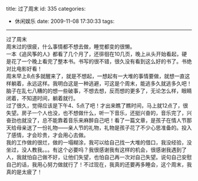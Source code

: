 title: 过了周末
id: 335
categories:
  - 休闲娱乐
date: 2009-11-08 17:30:33
tags:
---

过了周末
</br> 周末过的很疲，什么事情都不想去做，睡觉都变的很懒。
</br> 一本《追风筝的人》都看了几个月了，还徘徊在10几页，晚上从头开始看起，硬是花了一个晚上看完了整本书。书写的很不错，很久没有看到这么好的书了。书绝对比电影好看！
</br> 周末早上8点多就醒来了，就是不想起，一想起有一大堆的事情要做，就想一直这样躺着，永远这样。我明白这是一种逃避，可这是个周末，能逃多久就逃多久吧！脑子在乱七八糟的的想一些破事，不想去想，反而想的更多了，无论怎么样，眼睛闭着，不知道时间，躺着就行。
</br> 过了很久，觉得应该是下午4、5点了吧！才出来瞧了瞧时间，马上就12点了，很失望。房子一个人也没，也不想做什么，听一下音乐，还挺兴奋的，音乐完了，兴奋劲也就没了，总不能靠着音乐来麻醉自己吧！看了一篇文章，是孩子在情人节那天给母亲送了一份礼物——亲人节的礼物，礼物是孩子花了不少心思准备的。投入了感情，才会珍贵，才会用心去做。
</br> 我的工作做的很烂，做的一塌糊涂，我可以给自己找一大堆的借口，我没经验，没坐过，没人教我。。。有这个必要吗？我很感谢我有这样的机会，很感谢我遇到了人，我就怕自己做不好，让他们失望，也怕自己再一次对自己失望。说句自己安慰自己的话，我用心努力做就行了！不过现在，我真的还要再多睡会，这个周末，我真的是太疲了！